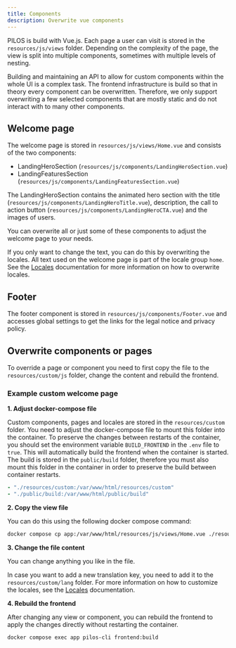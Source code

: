 ```yaml
---
title: Components
description: Overwrite vue components
---
```


PILOS is build with Vue.js.
Each page a user can visit is stored in the `resources/js/views` folder.
Depending on the complexity of the page, the view is split into multiple components, sometimes with multiple levels of nesting.

Building and maintaining an API to allow for custom components within the whole UI is a complex task.
The frontend infrastructure is build so that in theory every component can be overwritten.
Therefore, we only support overwriting a few selected components that are mostly static and do not interact with to many other components.

## Welcome page

The welcome page is stored in `resources/js/views/Home.vue` and consists of the two components:

- LandingHeroSection (`resources/js/components/LandingHeroSection.vue`)
- LandingFeaturesSection (`resources/js/components/LandingFeaturesSection.vue`)

The LandingHeroSection contains the animated hero section with the title (`resources/js/components/LandingHeroTitle.vue`), description, the call to action button (`resources/js/components/LandingHeroCTA.vue`) and the images of users.

You can overwrite all or just some of these components to adjust the welcome page to your needs.

If you only want to change the text, you can do this by overwriting the locales. All text used on the welcome page is part of the locale group `home`.
See the [Locales](./02-locales.md#overriding-locales) documentation for more information on how to overwrite locales.

## Footer

The footer component is stored in `resources/js/components/Footer.vue` and accesses global settings to get the links for the legal notice and privacy policy.

## Overwrite components or pages

To override a page or component you need to first copy the file to the `resources/custom/js` folder, change the content and rebuild the frontend.

### Example custom welcome page

**1. Adjust docker-compose file**

Custom components, pages and locales are stored in the `resources/custom` folder.
You need to adjust the docker-compose file to mount this folder into the container.
To preserve the changes between restarts of the container, you should set the environment variable `BUILD_FRONTEND` in the `.env` file to `true`.
This will automatically build the frontend when the container is started.
The build is stored in the `public/build` folder, therefore you must also mount this folder in the container in order to preserve the build between container restarts.

```yaml
- "./resources/custom:/var/www/html/resources/custom"
- "./public/build:/var/www/html/public/build"
```

**2. Copy the view file**

You can do this using the following docker compose command:

```bash
docker compose cp app:/var/www/html/resources/js/views/Home.vue ./resources/custom/js/views/Home.vue
```

**3. Change the file content**

You can change anything you like in the file.

In case you want to add a new translation key, you need to add it to the `resources/custom/lang` folder.
For more information on how to customize the locales, see the [Locales](./02-locales.md) documentation.

**4. Rebuild the frontend**

After changing any view or component, you can rebuild the frontend to apply the changes directly without restarting the container.

```bash
docker compose exec app pilos-cli frontend:build
```
